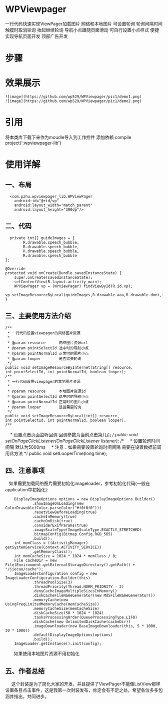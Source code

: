 #   WPViewpager
 一行代码快速实现ViewPager加载图片 网络和本地图片 可设置轮询 轮询间隔时间 触摸时取消轮询 抬起继续轮询 导航小点跟随页面滑动 可自行设置小点样式 便捷实现导航页面开发 顶部广告开发
#   步骤
#   效果展示
    ![image](https://github.com/wp529/WPViewpager/pic1/demo1.png)
	![image](https://github.com/wp529/WPViewpager/pic1/demo2.png)
#   引用
   将本类库下载下来作为moudle导入到工作控件 添加依赖 compile project(':wpviewpager-lib')
#    使用详解
##  一、布局
      <com.pzhu.wpviewpager_lib.WPViewPager
        android:id="@+id/vp"
        android:layout_width="match_parent"
        android:layout_height="300dp"/>
## 二、代码
      private int[] guideImages = {
            R.drawable.speech_bubble,
            R.drawable.speech_bubble,
            R.drawable.speech_bubble,
            R.drawable.speech_bubble
    };

    @Override
    protected void onCreate(Bundle savedInstanceState) {
        super.onCreate(savedInstanceState);
        setContentView(R.layout.activity_main);
        WPViewPager vp = (WPViewPager) findViewById(R.id.vp);
        vp.setImageResourceByLocal(guideImages,R.drawable.aaa,R.drawable.dont,false);
    }
## 三、主要使用方法介绍
    /**
     * 一行代码设置viewpager的网络图片资源
     *
     * @param resource      网络图片资源url
     * @param pointSelectId 选中时的导航小点
     * @param pointNormalId 正常时的图片小点
     * @param looper        是否需要轮询
     */
    public void setImageResourceByInternet(String[] resource, 
    int pointSelectId, int pointNormalId, boolean looper);
    /**
     * 一行代码设置viewpager的本地图片资源
     *
     * @param resource      本地图片资源id
     * @param pointSelectId 选中时的导航小点
     * @param pointNormalId 正常时的图片小点
     * @param looper        是否需要轮询
     */
    public void setImageResourceByLocal(int[] resource, 
    int pointSelectId, int pointNormalId, boolean looper);
    /**
     * 设置点击页面监听回调 回调参数为当前点击第几页
     */
    public void setOnPageClickListener(OnPageClickListener listener);
    /**
     * 设置轮询时间间隔 默认为5000ms
     * 注意：如果需要设置轮询时间间隔 需要在设置数据前调用此方法
     */
    public void setLooperTime(long time);
## 四、注意事项
    如果需要加载网络图片需要初始化imageloader，参考初始化代码(一般在application中初始化):
        
        DisplayImageOptions options = new DisplayImageOptions.Builder()
                .showImageOnLoading(new ColorDrawable(Color.parseColor("#f0f0f0")))
                .resetViewBeforeLoading(true)
                .cacheInMemory(true)
                .cacheOnDisk(true)
                .considerExifParams(true)
                .imageScaleType(ImageScaleType.EXACTLY_STRETCHED)
                .bitmapConfig(Bitmap.Config.RGB_565)
                .build();
        int memClass = ((ActivityManager) getSystemService(Context.ACTIVITY_SERVICE))
                .getMemoryClass();
        int memCacheSize = 1024 * 1024 * memClass / 8;
        File cacheDir = new File(Environment.getExternalStorageDirectory().getPath() + "/jiecao/cache");
        ImageLoaderConfiguration config = new ImageLoaderConfiguration.Builder(this)
                .threadPoolSize(3)
                .threadPriority(Thread.NORM_PRIORITY - 2)
                .denyCacheImageMultipleSizesInMemory()
                .diskCacheFileNameGenerator(new Md5FileNameGenerator())
                .memoryCache(new UsingFreqLimitedMemoryCache(memCacheSize))
                .memoryCacheSize(memCacheSize)
                .diskCacheSize(50 * 1024 * 1024)
                .tasksProcessingOrder(QueueProcessingType.LIFO)
                .diskCache(new UnlimitedDiskCache(cacheDir))
                .imageDownloader(new BaseImageDownloader(this, 5 * 1000, 30 * 1000))
                .defaultDisplayImageOptions(options)
                .build();
        ImageLoader.getInstance().init(config);
        
        如果使用本地图片资源不用初始化
## 五、作者总结
      这个封装是为了简化大家的开发，并且提供了ViewPager不能像ListView那样设置条目点击事件，这是我第一次封装发布，肯定会有不足之处，希望各位多多包       涵并指出，共同进步。
